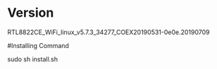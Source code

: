 # Version
RTL8822CE_WiFi_linux_v5.7.3_34277_COEX20190531-0e0e.20190709


#Installing Command

sudo sh install.sh

